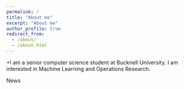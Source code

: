 ```yaml
---
permalink: /
title: "About me"
excerpt: "About me"
author_profile: true
redirect_from: 
  - /about/
  - /about.html
---
```


+I am a senior computer science student at Bucknell University. I am interested in Machine Learning and Operations Research.

News
